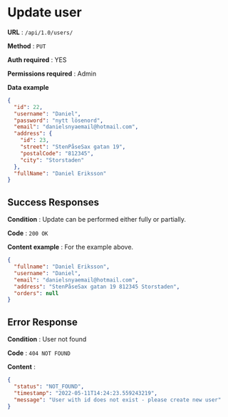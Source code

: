# Update user

**URL** : `/api/1.0/users/`

**Method** : `PUT`

**Auth required** : YES

**Permissions required** : Admin

**Data example**
```json
{
  "id": 22,
  "username": "Daniel",
  "password": "nytt lösenord",
  "email": "danielsnyaemail@hotmail.com",
  "address": {
    "id": 23,
    "street": "StenPåseSax gatan 19",
    "postalCode": "812345",
    "city": "Storstaden"
  },
  "fullName": "Daniel Eriksson"
}
```

## Success Responses

**Condition** : Update can be performed either fully or partially.

**Code** : `200 OK`

**Content example** : For the example above.

```json
{
  "fullname": "Daniel Eriksson",
  "username": "Daniel",
  "email": "danielsnyaemail@hotmail.com",
  "address": "StenPåseSax gatan 19 812345 Storstaden",
  "orders": null
}
```

## Error Response

**Condition** : User not found

**Code** : `404 NOT FOUND`

**Content** : 
```json
{
  "status": "NOT_FOUND",
  "timestamp": "2022-05-11T14:24:23.559243219",
  "message": "User with id does not exist - please create new user"
}
```



